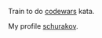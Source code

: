 Train to do [codewars](https://www.codewars.com/) kata.

My profile [schurakov](https://www.codewars.com/users/schurakov).